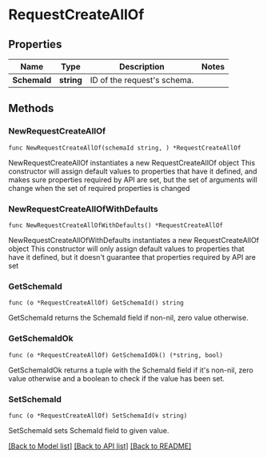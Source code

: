 # RequestCreateAllOf

## Properties

Name | Type | Description | Notes
------------ | ------------- | ------------- | -------------
**SchemaId** | **string** | ID of the request&#39;s schema. | 

## Methods

### NewRequestCreateAllOf

`func NewRequestCreateAllOf(schemaId string, ) *RequestCreateAllOf`

NewRequestCreateAllOf instantiates a new RequestCreateAllOf object
This constructor will assign default values to properties that have it defined,
and makes sure properties required by API are set, but the set of arguments
will change when the set of required properties is changed

### NewRequestCreateAllOfWithDefaults

`func NewRequestCreateAllOfWithDefaults() *RequestCreateAllOf`

NewRequestCreateAllOfWithDefaults instantiates a new RequestCreateAllOf object
This constructor will only assign default values to properties that have it defined,
but it doesn't guarantee that properties required by API are set

### GetSchemaId

`func (o *RequestCreateAllOf) GetSchemaId() string`

GetSchemaId returns the SchemaId field if non-nil, zero value otherwise.

### GetSchemaIdOk

`func (o *RequestCreateAllOf) GetSchemaIdOk() (*string, bool)`

GetSchemaIdOk returns a tuple with the SchemaId field if it's non-nil, zero value otherwise
and a boolean to check if the value has been set.

### SetSchemaId

`func (o *RequestCreateAllOf) SetSchemaId(v string)`

SetSchemaId sets SchemaId field to given value.



[[Back to Model list]](../README.md#documentation-for-models) [[Back to API list]](../README.md#documentation-for-api-endpoints) [[Back to README]](../README.md)


